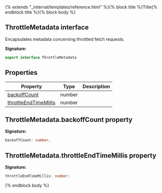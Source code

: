 {% extends "_internal/templates/reference.html" %}{% block title %}Title{% endblock title %}{% block body %}
## ThrottleMetadata interface

Encapsulates metadata concerning throttled fetch requests.

<b>Signature:</b>

```typescript
export interface ThrottleMetadata 
```

## Properties

|  Property | Type | Description |
|  --- | --- | --- |
|  [backoffCount](./analytics-types.throttlemetadata.md#throttlemetadatabackoffcount_property) | number |  |
|  [throttleEndTimeMillis](./analytics-types.throttlemetadata.md#throttlemetadatathrottleendtimemillis_property) | number |  |

## ThrottleMetadata.backoffCount property

<b>Signature:</b>

```typescript
backoffCount: number;
```

## ThrottleMetadata.throttleEndTimeMillis property

<b>Signature:</b>

```typescript
throttleEndTimeMillis: number;
```
{% endblock body %}
